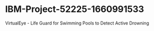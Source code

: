 # IBM-Project-52225-1660991533
VirtualEye - Life Guard for Swimming Pools to Detect Active Drowning
